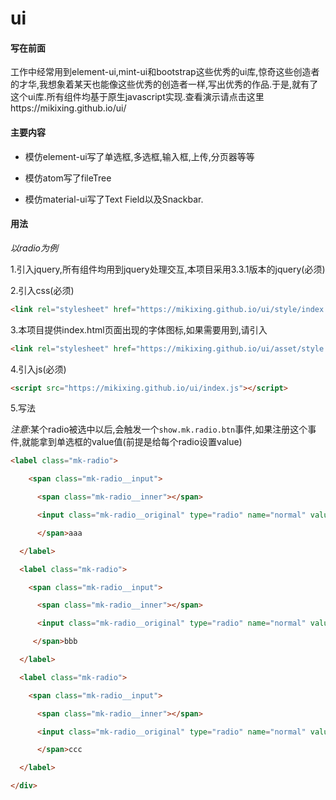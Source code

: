 # ui

#### 写在前面

工作中经常用到element-ui,mint-ui和bootstrap这些优秀的ui库,惊奇这些创造者的才华,我想象着某天也能像这些优秀的创造者一样,写出优秀的作品.于是,就有了这个ui库.所有组件均基于原生javascript实现.查看演示请点击这里https://mikixing.github.io/ui/

#### 主要内容

* 模仿element-ui写了单选框,多选框,输入框,上传,分页器等等

* 模仿atom写了fileTree

* 模仿material-ui写了Text Field以及Snackbar.

#### 用法

*以radio为例*

1.引入jquery,所有组件均用到jquery处理交互,本项目采用3.3.1版本的jquery(必须)

2.引入css(必须)

```html
<link rel="stylesheet" href="https://mikixing.github.io/ui/style/index.css" />
```

3.本项目提供index.html页面出现的字体图标,如果需要用到,请引入

```html
<link rel="stylesheet" href="https://mikixing.github.io/ui/asset/style.css">
```

4.引入js(必须)

```html
<script src="https://mikixing.github.io/ui/index.js"></script>
```

5.写法

*注意*:某个radio被选中以后,会触发一个`show.mk.radio.btn`事件,如果注册这个事件,就能拿到单选框的value值(前提是给每个radio设置value)

```html
<label class="mk-radio">

    <span class="mk-radio__input">

      <span class="mk-radio__inner"></span>

      <input class="mk-radio__original" type="radio" name="normal" value=1>

      </span>aaa

  </label>

  <label class="mk-radio">

    <span class="mk-radio__input">

      <span class="mk-radio__inner"></span>

      <input class="mk-radio__original" type="radio" name="normal" value=2>

     </span>bbb

  </label>

  <label class="mk-radio">

    <span class="mk-radio__input">

      <span class="mk-radio__inner"></span>

      <input class="mk-radio__original" type="radio" name="normal" value=3>

      </span>ccc

  </label>

</div>

```